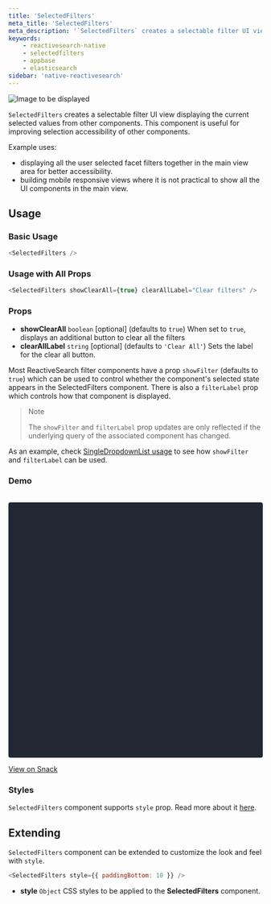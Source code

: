 ```yaml
---
title: 'SelectedFilters'
meta_title: 'SelectedFilters'
meta_description: '`SelectedFilters` creates a selectable filter UI view displaying the current selected values from other components.'
keywords:
    - reactivesearch-native
    - selectedfilters
    - appbase
    - elasticsearch
sidebar: 'native-reactivesearch'
---
```


![Image to be displayed](https://imgur.com/WA6Gi88.png)

`SelectedFilters` creates a selectable filter UI view displaying the current selected values from other components. This component is useful for improving selection accessibility of other components.

Example uses:

-   displaying all the user selected facet filters together in the main view area for better accessibility.
-   building mobile responsive views where it is not practical to show all the UI components in the main view.

## Usage

### Basic Usage

```js
<SelectedFilters />
```

### Usage with All Props

```js
<SelectedFilters showClearAll={true} clearAllLabel="Clear filters" />
```

### Props

-   **showClearAll** `boolean` [optional] (defaults to `true`)
    When set to `true`, displays an additional button to clear all the filters
-   **clearAllLabel** `string` [optional] (defaults to `'Clear All'`)
    Sets the label for the clear all button.

Most ReactiveSearch filter components have a prop `showFilter` (defaults to `true`) which can be used to control whether the component's selected state appears in the SelectedFilters component. There is also a `filterLabel` prop which controls how that component is displayed.

> Note
>
> The `showFilter` and `filterLabel` prop updates are only reflected if the underlying query of the associated component has changed.

As an example, check [SingleDropdownList usage](/components/singledropdownlist.html#usage) to see how `showFilter` and `filterLabel` can be used.

### Demo

<br />

<div data-snack-id="@divyanshu013/selectedfilters-example" data-snack-platform="ios" data-snack-preview="true" data-snack-theme="dark" style="overflow:hidden;background:#212733;border:1px solid rgba(0,0,0,.16);border-radius:4px;height:505px;width:100%"></div>

<a href="https://snack.expo.io/@divyanshu013/selectedfilters-example" target="_blank">View on Snack</a>

### Styles

`SelectedFilters` component supports `style` prop. Read more about it [here](/advanced/style.html).

## Extending

`SelectedFilters` component can be extended to customize the look and feel with `style`.

```js
<SelectedFilters style={{ paddingBottom: 10 }} />
```

-   **style** `Object`
    CSS styles to be applied to the **SelectedFilters** component.
